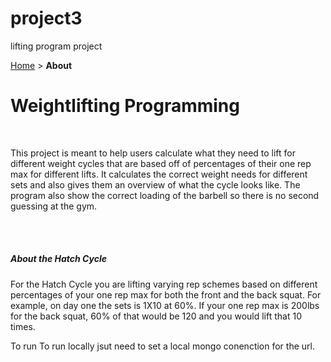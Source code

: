 # project3
lifting program project
<nav>
    <a href="/"><span class="glyphicon glyphicon-home"></span> Home</a> &gt;
    <strong>About</strong>
</nav>

<h1>Weightlifting Programming</h1>
<br>
<p>
    This project is meant to help users calculate what they need to lift for different weight cycles that are based
    off of percentages of their one rep max for different lifts. It calculates the correct weight needs for different
    sets and also gives them an overview of what the cycle looks like. The program also show the correct loading of the barbell
    so there is no second guessing at the gym.
</p>
<br>

<br>
<h5>
    About the Hatch Cycle
</h5>
<p>
    For the Hatch Cycle you are lifting varying rep schemes based on different percentages of your one rep max for
    both the front and the back squat. For example, on day one the sets is 1X10 at 60%. If your one rep max is 200lbs
    for the back squat, 60% of that would be 120 and you would lift that 10 times.
</p>
To run
 To run locally jsut need to set a local mongo conenction for the url. 
